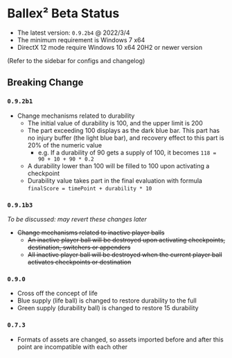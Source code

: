# Ballex² Beta Status

- The latest version: `0.9.2b4` @ 2022/3/4
- The minimum requirement is Windows 7 x64
- DirectX 12 mode require Windows 10 x64 20H2 or newer version

(Refer to the sidebar for configs and changelog)

## Breaking Change

### `0.9.2b1`

- Change mechanisms related to durability
  - The initial value of durability is 100, and the upper limit is 200
  - The part exceeding 100 displays as the dark blue bar. This part has no injury buffer (the light blue bar), and recovery effect to this part is 20% of the numeric value
    - e.g. If a durability of 90 gets a supply of 100, it becomes `118 = 90 + 10 + 90 * 0.2`
  - A durability lower than 100 will be filled to 100 upon activating a checkpoint
  - Durability value takes part in the final evaluation with formula `finalScore = timePoint + durability * 10`

### `0.9.1b3`

_To be discussed: may revert these changes later_

- ~~Change mechanisms related to inactive player balls~~
  - ~~An inactive player ball will be destroyed upon activating checkpoints, destination, switchers or appenders~~
  - ~~All inactive player ball will be destroyed when the current player ball activates checkpoints or destination~~

### `0.9.0`

- Cross off the concept of life
- Blue supply (life ball) is changed to restore durability to the full
- Green supply (durability ball) is changed to restore 15 durability

### `0.7.3`

- Formats of assets are changed, so assets imported before and after this point are incompatible with each other
